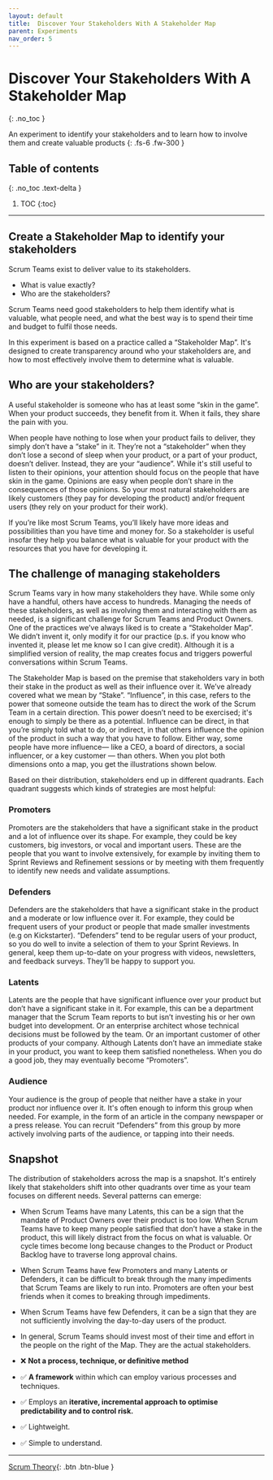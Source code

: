 ```yaml
---
layout: default
title:  Discover Your Stakeholders With A Stakeholder Map
parent: Experiments
nav_order: 5
---
```


# Discover Your Stakeholders With A Stakeholder Map
{: .no_toc }

An experiment to identify your stakeholders and to learn how to involve them and create valuable products
{: .fs-6 .fw-300 }

## Table of contents
{: .no_toc .text-delta }

1. TOC
{:toc}

---

##  Create a Stakeholder Map to identify your stakeholders

Scrum Teams exist to deliver value to its stakeholders.
- What is value exactly?
- Who are the stakeholders?

Scrum Teams need good stakeholders to help them identify what is valuable, what people need, and what the best way is to spend their time and budget to fulfil those needs.

In this experiment is based on a practice called a “Stakeholder Map”. It's designed to create transparency around who your stakeholders are, and how to most effectively involve them to determine what is valuable.

## Who are your stakeholders?

A useful stakeholder is someone who has at least some “skin in the game”. When your product succeeds, they benefit from it. When it fails, they share the pain with you.

When people have nothing to lose when your product fails to deliver, they simply don’t have a “stake” in it. They’re not a “stakeholder” when they don’t lose a second of sleep when your product, or a part of your product, doesn’t deliver. Instead, they are your “audience”. While it's still useful to listen to their opinions, your attention should focus on the people that have skin in the game. Opinions are easy when people don’t share in the consequences of those opinions. So your most natural stakeholders are likely customers (they pay for developing the product) and/or frequent users (they rely on your product for their work).

If you’re like most Scrum Teams, you’ll likely have more ideas and possibilities than you have time and money for. So a stakeholder is useful insofar they help you balance what is valuable for your product with the resources that you have for developing it.

## The challenge of managing stakeholders

Scrum Teams vary in how many stakeholders they have. While some only have a handful, others have access to hundreds. Managing the needs of these stakeholders, as well as involving them and interacting with them as needed, is a significant challenge for Scrum Teams and Product Owners. One of the practices we’ve always liked is to create a “Stakeholder Map”. We didn’t invent it, only modify it for our practice (p.s. if you know who invented it, please let me know so I can give credit). Although it is a simplified version of reality, the map creates focus and triggers powerful conversations within Scrum Teams.

The Stakeholder Map is based on the premise that stakeholders vary in both their stake in the product as well as their influence over it. We’ve already covered what we mean by “Stake”. “Influence”, in this case, refers to the power that someone outside the team has to direct the work of the Scrum Team in a certain direction. This power doesn’t need to be exercised; it's enough to simply be there as a potential. Influence can be direct, in that you’re simply told what to do, or indirect, in that others influence the opinion of the product in such a way that you have to follow. Either way, some people have more influence— like a CEO, a board of directors, a social influencer, or a key customer — than others. When you plot both dimensions onto a map, you get the illustrations shown below.

Based on their distribution, stakeholders end up in different quadrants. Each quadrant suggests which kinds of strategies are most helpful:

### Promoters

Promoters are the stakeholders that have a significant stake in the product and a lot of influence over its shape. For example, they could be key customers, big investors, or vocal and important users. These are the people that you want to involve extensively, for example by inviting them to Sprint Reviews and Refinement sessions or by meeting with them frequently to identify new needs and validate assumptions.

### Defenders

Defenders are the stakeholders that have a significant stake in the product and a moderate or low influence over it. For example, they could be frequent users of your product or people that made smaller investments (e.g on Kickstarter). “Defenders” tend to be regular users of your product, so you do well to invite a selection of them to your Sprint Reviews. In general, keep them up-to-date on your progress with videos, newsletters, and feedback surveys. They’ll be happy to support you.

### Latents

Latents are the people that have significant influence over your product but don’t have a significant stake in it. For example, this can be a department manager that the Scrum Team reports to but isn’t investing his or her own budget into development. Or an enterprise architect whose technical decisions must be followed by the team. Or an important customer of other products of your company. Although Latents don’t have an immediate stake in your product, you want to keep them satisfied nonetheless. When you do a good job, they may eventually become “Promoters”.

### Audience

Your audience is the group of people that neither have a stake in your product nor influence over it. It's often enough to inform this group when needed. For example, in the form of an article in the company newspaper or a press release. You can recruit “Defenders” from this group by more actively involving parts of the audience, or tapping into their needs.

## Snapshot

The distribution of stakeholders across the map is a snapshot. It's entirely likely that stakeholders shift into other quadrants over time as your team focuses on different needs. Several patterns can emerge:

- When Scrum Teams have many Latents, this can be a sign that the mandate of Product Owners over their product is too low. When Scrum Teams have to keep many people satisfied that don’t have a stake in the product, this will likely distract from the focus on what is valuable. Or cycle times become long because changes to the Product or Product Backlog have to traverse long approval chains.

- When Scrum Teams have few Promoters and many Latents or Defenders, it can be difficult to break through the many impediments that Scrum Teams are likely to run into. Promoters are often your best friends when it comes to breaking through impediments.

- When Scrum Teams have few Defenders, it can be a sign that they are not sufficiently involving the day-to-day users of the product.

- In general, Scrum Teams should invest most of their time and effort in the people on the right of the Map. They are the actual stakeholders.













- ❌ **Not a process, technique, or definitive method**
- ✅  **A framework** within which can employ various processes and techniques.
- ✅  Employs an **iterative, incremental approach to optimise predictability and to control risk.**
- ✅  Lightweight.
- ✅  Simple to understand.

---

[Scrum Theory](https://iamjackreed.github.io/psm/docs/understanding-and-applying-scrum/scrum-theory/){: .btn .btn-blue }
